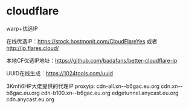 # cloudflare
warp+优选IP

在线优选IP：https://stock.hostmonit.com/CloudFlareYes 或者 http://ip.flares.cloud/

本地CF优选IP地址：https://github.com/badafans/better-cloudflare-ip

UUID在线生成：https://1024tools.com/uuid

3Kmfi6HP大佬提供的代理IP proxyip:
cdn-all.xn--b6gac.eu.org
cdn.xn--b6gac.eu.org
cdn-b100.xn--b6gac.eu.org
edgetunnel.anycast.eu.org
cdn.anycast.eu.org
